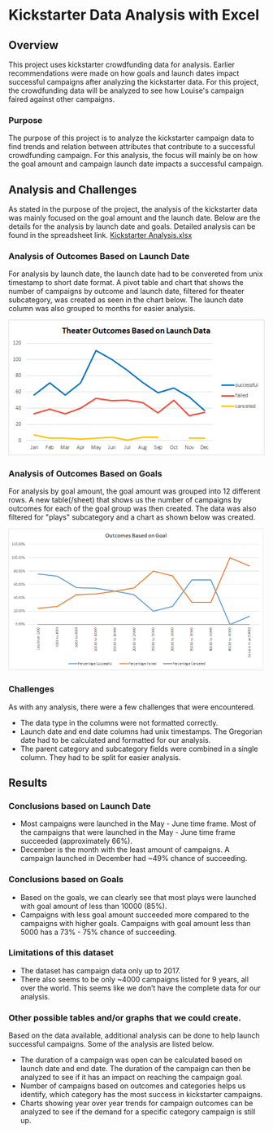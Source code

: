 # Kickstarter Data Analysis with Excel

## Overview
This project uses kickstarter crowdfunding data for analysis. Earlier recommendations were made on how goals and launch dates impact successful campaigns after analyzing the kickstarter data. For this project, the crowdfunding data will be analyzed to see how Louise's campaign faired against other campaigns. 

### Purpose
The purpose of this project is to analyze the kickstarter campaign data to find trends and relation between attributes that contribute to a successful crowdfunding campaign. For this analysis, the focus will mainly be on how the goal amount and campaign launch date impacts a successful campaign. 

## Analysis and Challenges
As stated in the purpose of the project, the analysis of the kickstarter data was mainly focused on the goal amount and the launch date. Below are the details for the analysis by launch date and goals. Detailed analysis can be found in the spreadsheet link. [Kickstarter Analysis.xlsx](https://github.com/ssathyanath/Kickstarter-analysis/blob/master/Kickstarter_Challenge.xlsx)

### Analysis of Outcomes Based on Launch Date
For analysis by launch date, the launch date had to be convereted from unix timestamp to short date format. A pivot table and chart that shows the number of campaigns by outcome and launch date, filtered for theater subcategory, was created as seen in the chart below. The launch date column was also grouped to months for easier analysis.

![alt text](https://github.com/ssathyanath/Kickstarter-analysis/blob/master/Theater_Outcomes_vs_Launch.png)


### Analysis of Outcomes Based on Goals
For analysis by goal amount, the goal amount was grouped into 12 different rows. A new table(/sheet) that shows us the number of campaigns by outcomes for each of the goal group was then created. The data was also filtered for "plays" subcategory and a chart as shown below was created.

![alt text](https://github.com/ssathyanath/Kickstarter-analysis/blob/master/Outcomes_vs_Goals.png)


### Challenges 
As with any analysis, there were a few challenges that were encountered. 
- The data type in the columns were not formatted correctly. 
- Launch date and end date columns had unix timestamps. The Gregorian date had to be calculated and formatted for our analysis.
- The parent category and subcategory fields were combined in a single column. They had to be split for easier analysis.

## Results
### Conclusions based on Launch Date
- Most campaigns were launched in the May - June time frame. Most of the campaigns that were launched in the May - June time frame succeeded (approximately 66%).
- December is the month with the least amount of campaigns. A campaign launched in December had ~49% chance of succeeding. 

### Conclusions based on Goals
- Based on the goals, we can clearly see that most plays were launched with goal amount of less than 10000 (85%). 
- Campaigns with less goal amount succeeded more compared to the campaigns with higher goals. Campaigns with goal amount less than 5000 has a 73% - 75% chance of succeeding.

### Limitations of this dataset
- The dataset has campaign data only up to 2017. 
- There also seems to be only ~4000 campaigns listed for 9 years, all over the world. This seems like we don’t have the complete data for our analysis.

### Other possible tables and/or graphs that we could create.
Based on the data available, additional analysis can be done to help launch successful campaigns. Some of the analysis are listed below. 
- The duration of a campaign was open can be calculated based on launch date and end date. The duration of the campaign can then be analyzed to see if it has an impact on reaching the campaign goal.
- Number of campaigns based on outcomes and categories helps us identify, which category has the most success in kickstarter campaigns.
- Charts showing year over year trends for campaign outcomes can be analyzed to see if the demand for a specific category campaign is still up.
